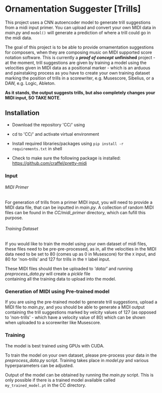 <h1>Ornamentation Suggester [Trills]</h1>

This project uses a CNN autoencoder model to generate trill suggestions from a midi input primer. 
You can upload and convert your own MIDI data in _main.py_ and `model()` will generate a prediction of where a trill 
could go in the midi data. 

The goal of this project is to be able to provide ornamentation suggestions for composers, when they are composing 
music on MIDI supported score notation software. This is currently a **_proof of concept_** **unfinished** project - at the moment, trill
suggestions are given by training a model using the velocities given in MIDI data as a positional marker - which is 
an arduous and painstaking process as you have to create your own training dataset marking the position of trills in a 
scorewriter, e.g. Musescore, Sibelius, or a DAW, e.g. Logic, Ableton. 

**As it stands, the output suggests trills, but also completely changes your MIDI input, **SO TAKE NOTE****.  

## <h>Installation</h>

- Download the repository 'CC/' using 

- cd to 'CC/' and activate virtual environment

- Install required libraries/packages using `pip install -r requirements.txt` in shell
 
 
- Check to make sure the following package is installed: https://github.com/craffel/pretty-midi


### <h>Input</h>
###### <h>MIDI Primer</h>
For generation of trills from a primer MIDI input, you will need to provide a MIDI data file, that can be inputted in  _main.py_. 
A collection of random MIDI files can be found in the _CC/midi_primer_ directory, which can fufill this purpose.

###### <h>Training Dataset</h>

If you would like to train the model using your own dataset of midi files, these files need to be pre-pre-processed,
as in, all the velocities in the MIDI data need to be set to  80 (comes up as 0 in Musescore) for the `X` input, 
and 80 for 'non-trills' and 127 for trills in the `Y` label input. 

These MIDI files should then be uploaded to _'data/'_ and running _preprocess_data.py_ will create a _pickle_ file  
containing all the training data to upload into the model.





### <h>Generation of MIDI using Pre-trained model</h>
If you are using the pre-trained model to generate trill suggestions, upload a MIDI file to _main.py_, and you should
be able to generate a MIDI output containing the trill suggestions marked by velcity values of 127 (as opposed to 'non-trills' - which have a velocity value of 80) which can be shown 
when uploaded to a scorewriter like Musescore.


### <h></h>



### <h>Training</h>

The model is best trained using GPUs with CUDA. 

To train the model on your own dataset, please pre-process your data in the _preprocess_data.py_ script. 
Training takes place in _model.py_ and various hyperparameters can be adjusted. 

Output of the model can be obtained by running the _main.py_ script. This is only possible if there is a 
trained model available called `my_trained_model.pt` in the CC directory. 


